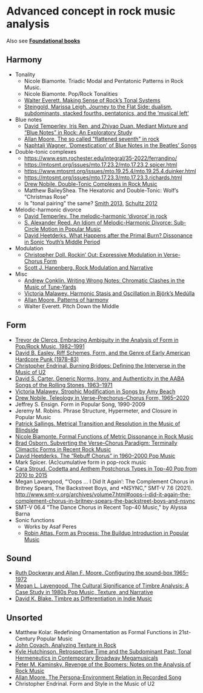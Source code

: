 # Advanced concept in rock music analysis

Also see [**Foundational books**](rock.md)

## Harmony

- Tonality
  - Nicole Biamonte. Triadic Modal and Pentatonic Patterns in Rock Music.
  - Nicole Biamonte. Pop/Rock Tonalities
  - [Walter Everett. Making Sense of Rock’s Tonal Systems](https://www.mtosmt.org/issues/mto.04.10.4/mto.04.10.4.w_everett.html)
  - [Steingold, Marissa Leigh. Journey to the Flat Side: dualism, subdominants, stacked fourths, pentatonics, and the ‘musical left’](https://escholarship.org/uc/item/3s41640v)
- Blue notes
  - [David Temperley, Iris Ren, and Zhiyao Duan. Mediant Mixture and “Blue Notes” in Rock: An Exploratory Study](https://mtosmt.org/issues/mto.17.23.1/mto.17.23.1.temperley.html)
  - [Allan Moore. The so called "flattened seventh" in rock](https://sci-hub.se/10.2307/853399)
  - [Naphtali Wagner. ‘Domestication’ of Blue Notes in the Beatles’ Songs](https://sci-hub.se/https://doi.org/10.1525/mts.2003.25.2.353)
- Double-tonic complexes
  - https://www.esm.rochester.edu/integral/35-2022/ferrandino/
  - https://mtosmt.org/issues/mto.17.23.2/mto.17.23.2.spicer.html
  - https://www.mtosmt.org/issues/mto.19.25.4/mto.19.25.4.duinker.html
  - https://mtosmt.org/issues/mto.17.23.3/mto.17.23.3.richards.html
  - [Drew Nobile. Double-Tonic Complexes in Rock Music](https://www.jstor.org/stable/27141598)
  - Matthew BaileyShea. The Hexatonic and Double-Tonic: Wolf’s “Christmas Rose”
  - Is "tonal pairing" the same? [Smith 2013](https://academic.oup.com/mts/article/35/1/77/1056504), [Schultz 2012](https://mtosmt.org/issues/mto.12.18.4/mto.12.18.4.schultz.html) 
- Melodic-harmonic divorce
  - [David Temperley. The melodic-harmonic ‘divorce’ in rock](http://davidtemperley.com/wp-content/uploads/2015/11/temperley-pm07.pdf)
  - [S. Alexander Reed. An Idiom of Melodic-Harmonic Divorce: Sub-Circle Motion in Popular Music](https://www.mtosmt.org/issues/mto.22.28.2/mto.22.28.2.reed.html)
  - [David Heetderks. What Happens after the Primal Burn? Dissonance in Sonic Youth’s Middle Period](https://mtosmt.org/issues/mto.20.26.1/mto.20.26.1.heetderks.html)
- Modulation
  - [Christopher Doll. Rockin’ Out: Expressive Modulation in Verse-Chorus Form](https://www.mtosmt.org/issues/mto.11.17.3/mto.11.17.3.doll.html)
  - [Scott J. Hanenberg. Rock Modulation and Narrative](https://mtosmt.org/issues/mto.16.22.2/mto.16.22.2.hanenberg.html)
- Misc
  - [Andrew Conklin. Writing Wrong Notes: Chromatic Clashes in the Music of Tune-Yards](https://www.mtosmt.org/issues/mto.19.25.3/mto.19.25.3.conklin.html)
  - [Victoria Malawey. Harmonic Stasis and Oscillation in Björk’s Medúlla](https://www.mtosmt.org/issues/mto.10.16.1/mto.10.16.1.malawey.html)
  - [Allan Moore. Patterns of harmony](https://sci-hub.se/https://doi.org/10.1017/S0261143000004852)
  - Walter Everett. Pitch Down the Middle

## Form

- [Trevor de Clercq. Embracing Ambiguity in the Analysis of Form in Pop/Rock Music, 1982–1991](https://mtosmt.org/issues/mto.17.23.3/mto.17.23.3.de_clercq.html)
- [David B. Easley. Riff Schemes, Form, and the Genre of Early American Hardcore Punk (1978–83)](https://www.mtosmt.org/issues/mto.15.21.1/mto.15.21.1.easley.html)
- [Christopher Endrinal. Burning Bridges: Defining the Interverse in the Music of U2](https://www.mtosmt.org/issues/mto.11.17.3/mto.11.17.3.endrinal.html)
- [David S. Carter. Generic Norms, Irony, and Authenticity in the AABA Songs of the Rolling Stones, 1963–1971](https://mtosmt.org/issues/mto.21.27.4/mto.21.27.4.carter.html)
- [Victoria Malawey. Strophic Modification in Songs by Amy Beach](https://www.mtosmt.org/issues/mto.14.20.4/mto.14.20.4.malawey.html)
- [Drew Nobile. Teleology in Verse–Prechorus–Chorus Form, 1965–2020](https://mtosmt.org/issues/mto.22.28.3/mto.22.28.3.nobile.html)
- Jeffrey S. Ensign. Form in Popular Song, 1990-2009
- Jeremy M. Robins. Phrase Structure, Hypermeter, and Closure in Popular Music
- [Patrick Sallings. Metrical Transition and Resolution in the Music of Blindside](https://core.ac.uk/download/pdf/84118984.pdf)
- [Nicole Biamonte. Formal Functions of Metric Dissonance in Rock Music](https://www.mtosmt.org/issues/mto.14.20.2/mto.14.20.2.biamonte.html)
- [Brad Osborn. Subverting the Verse–Chorus Paradigm: Terminally Climactic Forms in Recent Rock Music](https://kuscholarworks.ku.edu/bitstream/handle/1808/19147/OSBORN_paradigm2013_AFD.pdf?sequence=1&isAllowed=y)
- [David Heetderks. The “Rebuff Chorus” in 1960–2000 Pop Music](https://trace.tennessee.edu/cgi/viewcontent.cgi?article=1171&context=gamut)
- Mark Spicer. (Ac)cumulative form in pop-rock music
- [Cara Stroud. Codetta and Anthem Postchorus Types in Top-40 Pop from 2010 to 2015](https://www.mtosmt.org/issues/mto.22.28.2/mto.22.28.2.stroud.html)
- Megan Lavengood, “‘Oops … I Did It Again’: The Complement Chorus in Britney Spears, The Backstreet Boys, and *NSYNC,” SMT-V 7.6 (2021). http://www.smt-v.org/archives/volume7.html#oops-i-did-it-again-the-complement-chorus-in-britney-spears-the-backstreet-boys-and-nsync
- SMT-V 06.4 "The Dance Chorus in Recent Top-40 Music," by Alyssa Barna
- Sonic functions
  - Works by Asaf Peres
  - [Robin Attas. Form as Process: The Buildup Introduction in Popular Music](https://doi.org/10.1093/mts/mtv020)


## Sound

- [Ruth Dockwray and Allan F. Moore. Configuring the sound-box 1965–1972](https://sci-hub.se/10.1017/S0261143010000024)
- [Megan L. Lavengood. The Cultural Significance of Timbre Analysis: A Case Study in 1980s Pop Music, Texture, and Narrative](https://mtosmt.org/issues/mto.20.26.3/mto.20.26.3.lavengood.html)
- [David K. Blake. Timbre as Differentiation in Indie Music](https://mtosmt.org/issues/mto.12.18.2/mto.12.18.2.blake.html)

## Unsorted

- Matthew Kolar. Redefining Ornamentation as Formal Functions in 21st-Century Popular Music
- [John Covach. Analyzing Texture in Rock](https://d-nb.info/1216144591/34)
- [Kyle Hutchinson. Retrospective Time and the Subdominant Past: Tonal Hermeneutics in Contemporary Broadway Megamusicals](https://mtosmt.org/issues/mto.20.26.2/mto.20.26.2.hutchinson.html)
- [Peter M. Kaminsky. Revenge of the Boomers: Notes on the Analysis of Rock Music](https://www.mtosmt.org/issues/mto.00.6.3/mto.00.6.3.kaminsky.html)
- [Allan Moore. The Persona-Environment Relation in Recorded Song](https://mtosmt.org/issues/mto.05.11.4/mto.05.11.4.moore.html)
- Christopher Endrinal. Form and Style in the Music of U2

